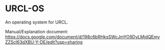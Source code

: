 # URCL-OS
An operating system for URCL.

Manual/Explanation document: https://docs.google.com/document/d/198c6bRHksSWcJmYO9DyLMjdQEmyZZScl63dXBU-Y-DE/edit?usp=sharing
